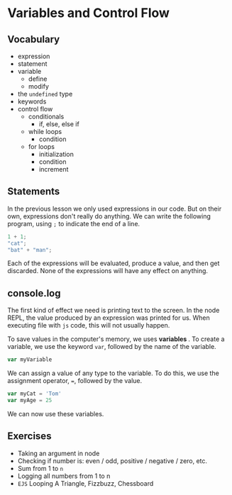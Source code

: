 # Variables and Control Flow

## Vocabulary

* expression
* statement
* variable
  * define
  * modify
* the `undefined` type
* keywords
* control flow
  * conditionals
    * if, else, else if
  * while loops
    * condition
  * for loops
    * initialization
    * condition
    * increment

## Statements

In the previous lesson we only used expressions in our code. But on their own, expressions don't really do anything. We can write the following program, using `;` to indicate the end of a line.

```js
1 + 1;
"cat";
"bat" + "man";
```

Each of the expressions will be evaluated, produce a value, and then get discarded. None of the expressions will have any effect on anything.

## console.log

The first kind of effect we need is printing text to the screen. In the node REPL, the value produced by an expression was printed for us. When executing file with `js` code, this will not usually happen.

To save values in the computer's memory, we uses <b> variables </b>. To create a variable, we use the keyword `var`, followed by the name of the variable.

```js
var myVariable
```

We can assign a value of any type to the variable. To do this, we use the assignment operator, `=`, followed by the value.

```js
var myCat = 'Tom'
var myAge = 25
```

We can now use these variables.

## Exercises

* Taking an argument in node
* Checking if number is: even / odd, positive / negative / zero, etc.
* Sum from 1 to `n`
* Logging all numbers from 1 to n
* `EJS` Looping A Triangle, Fizzbuzz, Chessboard

